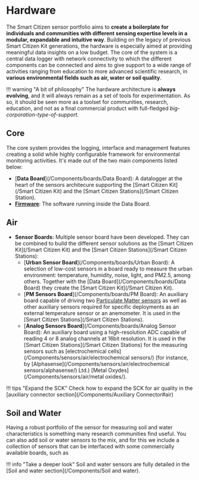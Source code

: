 # Hardware

The Smart Citizen sensor portfolio aims to **create a boilerplate for individuals and communities with different sensing expertise levels in a modular, expandable and intuitive way**. Building on the legacy of previous Smart Citizen Kit generations, the hardware is especially aimed at providing meaningful data insights on a low budget. The core of the system is a central data logger with network connectivity to which the different components can be connected and aims to give support to a wide range of activities ranging from education to more advanced scientific research, in **various environmental fields such as air, water or soil quality**.

!!! warning "A bit of philosophy"
    The hardware architecture is **always evolving**, and it will always remain as a set of tools for experimentation. As so, it should be seen more as a toolset for communities, research, education, and not as a final commercial product with full-fledged _big-corporation-type-of-support_.

## Core

The core system provides the logging, interface and management features creating a solid while highly configurable framework for environmental monitoring activities. It's made out of the two main components listed below:

* [**Data Board**](/Components/boards/Data Board): A datalogger at the heart of the sensors architecure supporting the [Smart Citizen Kit](/Smart Citizen Kit) and the [Smart Citizen Stations](/Smart Citizen Station).
* [**Firmware**](Firmware): The software running inside the Data Board.

## Air

* **Sensor Boards:** Multiple sensor board have been developed. They can be combined to build the different sensor solutions as the [Smart Citizen Kit](/Smart Citizen Kit) and the [Smart Citizen Stations](/Smart Citizen Stations):
	* [**Urban Sensor Board**](/Components/boards/Urban Board): A selection of low-cost sensors in a board ready to measure the urban environment: temperature, humidity, noise, light, and PM2.5, among others. Together with the [Data Board](/Components/boards/Data Board) they create the [Smart Citizen Kit](/Smart Citizen Kit).
	* [**PM Sensors Board**](/Components/boards/PM Board): An auxiliary board capable of driving two [Particulate Matter sensors](/Components/sensors/air/OPCs/) as well as other auxiliary sensors required for specific deployments as an external temperature sensor or an anemometer. It is used in the [Smart Citizen Stations](/Smart Citizen Stations).
    * [**Analog Sensors Board**](/Components/boards/Analog Sensor Board): An auxiliary board using a high-resolution ADC capable of reading 4 or 8 analog channels at 16bit resolution. It is used in the [Smart Citizen Stations](/Smart Citizen Stations) for the measuring sensors such as [electrochemical cells](/Components/sensors/air/electrochemical sensors/) (for instance, by [Alphasense](/Components/sensors/air/electrochemical sensors/alphasense/) Ltd.) [Metal Oxydes](/Components/sensors/air/metal oxides/).

!!! tips "Expand the SCK"
    Check how to expand the SCK for air quality in the [auxiliary connector section](/Components/Auxiliary Connector#air)

## Soil and Water

Having a robust portfolio of the sensor for measuring soil and water characteristics is something many research communities find useful. You can also add soil or water sensors to the mix, and for this we include a collection of sensors that can be interfaced with some commercially available boards, such as

!!! info "Take a deeper look"
    Soil and water sensors are fully detailed in the [Soil and water section](/Components/Soil and water).
